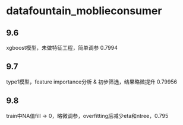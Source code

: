 # datafountain_moblieconsumer

## 9.6
xgboost模型，未做特征工程，简单调参 0.7994

## 9.7
type1模型，feature importance分析 & 初步筛选，结果略微提升 0.79956

## 9.8
train中NA值fill -> 0，略微调参，overfitting后减少eta和ntree，0.795
